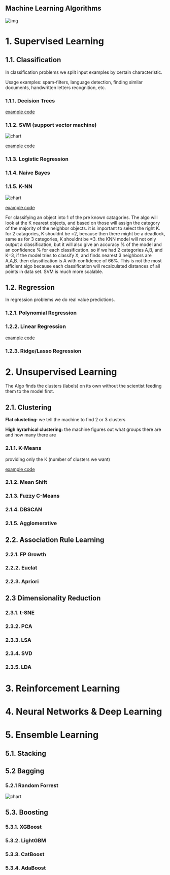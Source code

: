 ## Machine Learning Algorithms

![img](https://scotch-res.cloudinary.com/image/upload/w_1050,q_auto:good,f_auto/v1545808446/yo7vwyhuuwm7m8p4cjjy.png)


# 1. Supervised Learning

## 1.1. Classification

In classification problems we split input examples by certain characteristic.

Usage examples: spam-filters, language detection, finding similar documents, handwritten letters recognition, etc.

### 1.1.1. Decision Trees

[example code](https://github.com/vuurball/machine-learning/blob/master/Algorithms/SupervisedLearning/Classification/DecisionTrees.md)

### 1.1.2. SVM (support vector machine) 

![chart](https://d1rwhvwstyk9gu.cloudfront.net/2019/02/Support-Vector-Machine.jpg)

[example code](https://github.com/vuurball/machine-learning/blob/master/Algorithms/SupervisedLearning/Classification/SVM.py)

### 1.1.3. Logistic Regression 

### 1.1.4. Naive Bayes 

### 1.1.5. K-NN 

![chart](https://d1rwhvwstyk9gu.cloudfront.net/2019/02/KNN-300x174.jpg)

[example code](https://github.com/vuurball/machine-learning/blob/master/Algorithms/SupervisedLearning/Classification/K-NN.py)

For classifying an object into 1 of the pre known catagories.
The algo will look at the K nearest objects, and based on those will assign the category of the majority of the neighbor objects.
it is important to select the right K. for 2 catagories, K shouldnt be =2, because then there might be a deadlock, same as for 3 categories, K shouldnt be =3.
the KNN model will not only output a classification, but it will also give an accuracy % of the model and an confidence % for each classification.
so if we had 2 categories A,B, and K=3, if the model tries to classify X, and finds nearest 3 neighbors are A,A,B. then classification is A with confidence of 66%.
This is not the most afficient algo because each classification will recalculated distances of all points in data set.
SVM is much more scalable.


## 1.2. Regression

In regression problems we do real value predictions. 

### 1.2.1. Polynomial Regression

### 1.2.2. Linear Regression 

[example code](https://github.com/vuurball/machine-learning/blob/master/Algorithms/SupervisedLearning/Regression/LinearRegression.md)

### 1.2.3. Ridge/Lasso Regression


# 2. Unsupervised Learning

The Algo finds the clusters (labels) on its own without the scientist feeding them to the model first.

## 2.1. Clustering

**Flat clusteting:** we tell the machine to find 2 or 3 clusters

**High hyrarhical clustering:** the machine figures out what groups there are and how many there are

### 2.1.1. K-Means

providing only the K (number of clusters we want)

[example code](https://github.com/vuurball/machine-learning/blob/master/Algorithms/UnsupervisedLearning/Clustering/K-Means.py)

### 2.1.2. Mean Shift



### 2.1.3. Fuzzy C-Means

### 2.1.4. DBSCAN

### 2.1.5. Agglomerative

## 2.2. Association Rule Learning

### 2.2.1. FP Growth

### 2.2.2. Euclat

### 2.2.3. Apriori

## 2.3 Dimensionality Reduction

### 2.3.1. t-SNE

### 2.3.2. PCA

### 2.3.3. LSA

### 2.3.4. SVD

### 2.3.5. LDA

# 3. Reinforcement Learning


# 4. Neural Networks & Deep Learning


# 5. Ensemble Learning

## 5.1. Stacking

## 5.2 Bagging

### 5.2.1 Random Forrest

![chart](https://d1rwhvwstyk9gu.cloudfront.net/2019/02/Random-Forest.jpg)

## 5.3. Boosting

### 5.3.1. XGBoost

### 5.3.2. LightGBM

### 5.3.3. CatBoost

### 5.3.4. AdaBoost
